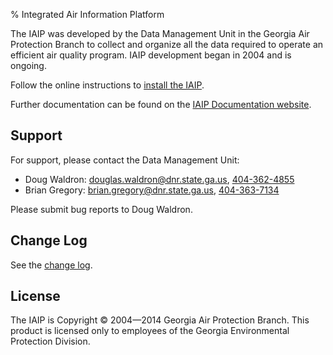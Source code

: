 % Integrated Air Information Platform

<div class="intro">

The IAIP was developed by the Data Management Unit in the Georgia Air Protection Branch to collect and organize all the data required to operate an efficient air quality program. IAIP development began in 2004 and is ongoing.

Follow the online instructions to [install the IAIP](install/index.html).

Further documentation can be found on the [IAIP Documentation website](https://sites.google.com/site/iaipdocs/).

</div>

Support
-------

For support, please contact the Data Management Unit:

+ Doug Waldron: [douglas.waldron@dnr.state.ga.us](mailto:douglas.waldron@dnr.state.ga.us), [404-362-4855](tel:404-362-4855)
+ Brian Gregory: [brian.gregory@dnr.state.ga.us](mailto:brian.gregory@dnr.state.ga.us), [404-363-7134](tel:404-363-7134)

Please submit bug reports to Doug Waldron.


Change Log
----------

See the [change log](CHANGELOG.html).


License
-------

The IAIP is Copyright © 2004—2014 Georgia Air Protection Branch. This product is licensed only to employees of the Georgia Environmental Protection Division.
